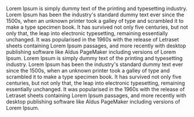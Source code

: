 Lorem Ipsum is simply dummy text of the printing and typesetting industry. Lorem Ipsum has been the industry's standard dummy text
ever since the 1500s, when an unknown printer took a galley of type and scrambled it to make a type specimen book. It has survived
not only five centuries, but not only that, the leap into electronic typesetting, remaining essentially unchanged. It was popularised in the
1960s with the release of Letraset sheets containing Lorem Ipsum passages, and more recently with desktop publishing software like
Aldus PageMaker including versions of Lorem Ipsum.
Lorem Ipsum is simply dummy text of the printing and typesetting industry. Lorem Ipsum has been the industry's standard dummy text
ever since the 1500s, when an unknown printer took a galley of type and scrambled it to make a type specimen book. It has survived
not only five centuries, but not only that, the leap into electronic typesetting, remaining essentially unchanged. It was popularised in the
1960s with the release of Letraset sheets containing Lorem Ipsum passages, and more recently with desktop publishing software like
Aldus PageMaker including versions of Lorem Ipsum.
